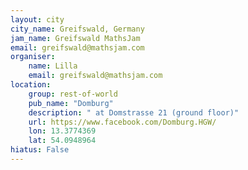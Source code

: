 ```yaml
---
layout: city                                           
city_name: Greifswald, Germany                                                               
jam_name: Greifswald MathsJam
email: greifswald@mathsjam.com
organiser:
    name: Lilla
    email: greifswald@mathsjam.com
location:
    group: rest-of-world
    pub_name: "Domburg"
    description: " at Domstrasse 21 (ground floor)"
    url: https://www.facebook.com/Domburg.HGW/
    lon: 13.3774369
    lat: 54.0948964
hiatus: False
---
```


